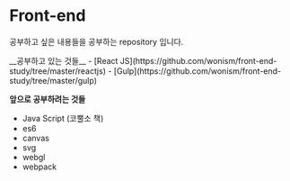 # Front-end
<p>공부하고 싶은 내용들을 공부하는 repository 입니다.</p>
__공부하고 있는 것들__
- [React JS](https://github.com/wonism/front-end-study/tree/master/reactjs)
- [Gulp](https://github.com/wonism/front-end-study/tree/master/gulp)

__앞으로 공부하려는 것들__
- Java Script (코뿔소 책)
- es6
- canvas
- svg
- webgl
- webpack

